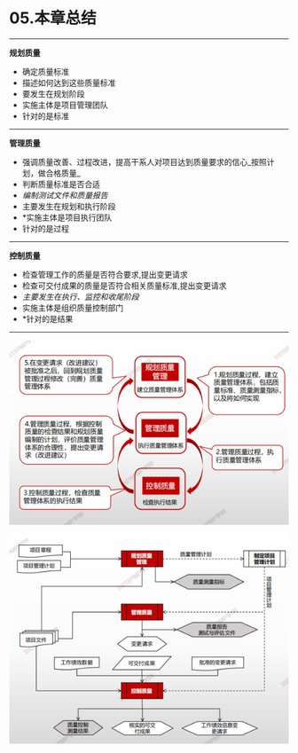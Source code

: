 # 05.本章总结

***

**规划质量**

* 确定质量标准
* 描述如何达到这些质量标准
* 要发生在规划阶段
* 实施主体是项目管理团队
* 针对的是标准

***

**管理质量**

* 强调质量改善、过程改进，提高干系人对项目达到质量要求的信心_按照计划，做合格质量_
* 判断质量标准是否合适
* _编制测试文件和质量报告_
* 主要发生在规划和执行阶段
* \*实施主体是项目执行团队
* 针对的是过程

***

**控制质量**

* 检查管理工作的质量是否符合要求,提出变更请求
* 检查可交付成果的质量是否符合相关质量标准,提出变更请求
* _主要发生在执行、监控和收尾阶段_
* 实施主体是组织质量控制部门
* \*针对的是结果

***

![image-20210323222553135](image/image-20210323222553135.png)

![image-20210323222600049](image/image-20210323222600049.png)
